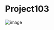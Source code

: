 # Project103
![image](https://user-images.githubusercontent.com/70120965/132932638-ea1ef3c3-6197-48b0-a89b-5a9b4169ea3b.png)
